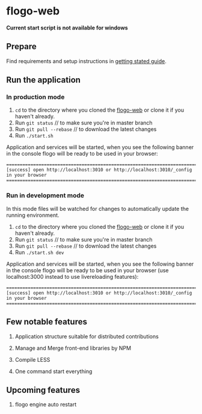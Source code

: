 # flogo-web

**Current start script is not available for windows**

## Prepare
Find requirements and setup instructions in [getting stated guide](getting-started-with-flogo.md).

## Run the application

### In production mode

1. `cd` to the directory where you cloned the [flogo-web](https://github.com/TIBCOSoftware/flogo-web.git) or clone it if you haven't already.
1. Run `git status` // to make sure you're in master branch
1. Run `git pull --rebase` // to download the latest changes
1. Run `./start.sh`

Application and services will be started, when you see the following banner in the console flogo will be ready to be used in your browser:

```
=============================================================================================
[success] open http://localhost:3010 or http://localhost:3010/_config in your browser
=============================================================================================
```


### Run in development mode
In this mode files will be watched for changes to automatically update the running environment.

1. `cd` to the directory where you cloned the [flogo-web](https://github.com/TIBCOSoftware/flogo-web.git) or clone it if you haven't already.
1. Run `git status` // to make sure you're in master branch
1. Run `git pull --rebase` // to download the latest changes
1. Run `./start.sh dev`

Application and services will be started, when you see the following banner in the console flogo will be ready to be used in your browser (use localhost:3000 instead to use livereloading features):

```
=============================================================================================
[success] open http://localhost:3010 or http://localhost:3010/_config in your browser
=============================================================================================
```

## Few notable features

1. Application structure suitable for distributed contributions

2. Manage and Merge front-end libraries by NPM

3. Compile LESS

4. One command start everything

## Upcoming features

1. flogo engine auto restart
